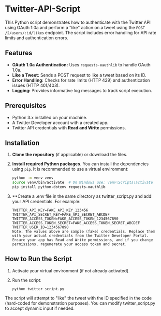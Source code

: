 # Twitter-API-Script

This Python script demonstrates how to authenticate with the Twitter API using OAuth 1.0a and perform a "like" action on a tweet using the `POST /2/users/:id/likes` endpoint. The script includes error handling for API rate limits and authentication errors.

## Features

- **OAuth 1.0a Authentication:** Uses `requests-oauthlib` to handle OAuth 1.0a.
- **Like a Tweet:** Sends a POST request to like a tweet based on its ID.
- **Error Handling:** Checks for rate limits (HTTP 429) and authentication issues (HTTP 401/403).
- **Logging:** Provides informative log messages to track script execution.

## Prerequisites

- Python 3.x installed on your machine.
- A Twitter Developer account with a created app.
- Twitter API credentials with **Read and Write** permissions.

## Installation

1. **Clone the repository** (if applicable) or download the files.

2. **Install required Python packages.** You can install the dependencies using `pip`. It is recommended to use a virtual environment:
   ```bash
   python -m venv venv
   source venv/bin/activate  # On Windows use: venv\Scripts\activate
   pip install python-dotenv requests-oauthlib

3. **Create a .env file in the same directory as twitter_script.py and add your API credentials. For example:
   ```
   TWITTER_API_KEY=FAKE_API_KEY_123456
   TWITTER_API_SECRET_KEY=FAKE_API_SECRET_ABCDEF
   TWITTER_ACCESS_TOKEN=FAKE_ACCESS_TOKEN_1234567890
   TWITTER_ACCESS_TOKEN_SECRET=FAKE_ACCESS_TOKEN_SECRET_ABCDEF
   TWITTER_USER_ID=1234567890
   Note: The values above are sample (fake) credentials. Replace them with your actual credentials from the Twitter Developer Portal. Ensure your app has Read and Write permissions, and if you change permissions, regenerate your access token and secret.

## How to Run the Script

1. Activate your virtual environment (if not already activated).

2. Run the script:
   ```
   python twitter_script.py
The script will attempt to "like" the tweet with the ID specified in the code (hard-coded for demonstration purposes). You can modify twitter_script.py to accept dynamic input if needed.
